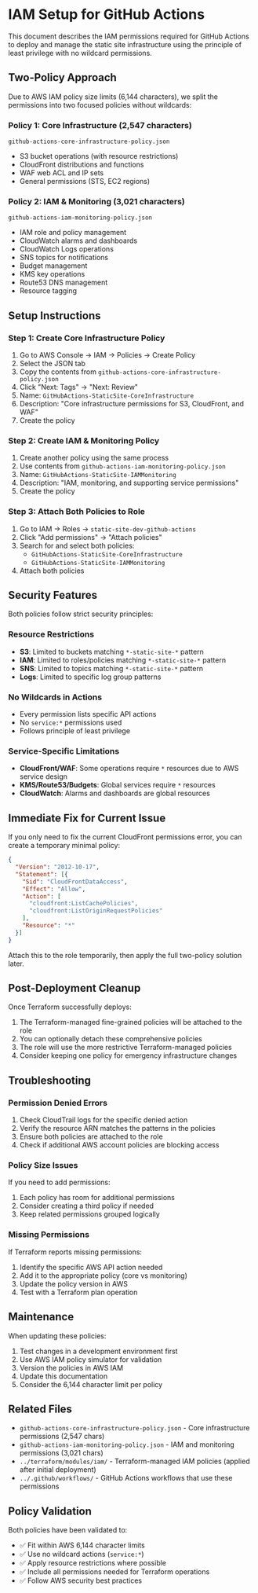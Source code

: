 # IAM Setup for GitHub Actions

This document describes the IAM permissions required for GitHub Actions to deploy and manage the static site infrastructure using the principle of least privilege with no wildcard permissions.

## Two-Policy Approach

Due to AWS IAM policy size limits (6,144 characters), we split the permissions into two focused policies without wildcards:

### Policy 1: Core Infrastructure (2,547 characters)
`github-actions-core-infrastructure-policy.json`
- S3 bucket operations (with resource restrictions)
- CloudFront distributions and functions
- WAF web ACL and IP sets
- General permissions (STS, EC2 regions)

### Policy 2: IAM & Monitoring (3,021 characters)
`github-actions-iam-monitoring-policy.json`
- IAM role and policy management
- CloudWatch alarms and dashboards
- CloudWatch Logs operations
- SNS topics for notifications
- Budget management
- KMS key operations
- Route53 DNS management
- Resource tagging

## Setup Instructions

### Step 1: Create Core Infrastructure Policy

1. Go to AWS Console → IAM → Policies → Create Policy
2. Select the JSON tab
3. Copy the contents from `github-actions-core-infrastructure-policy.json`
4. Click "Next: Tags" → "Next: Review"
5. Name: `GitHubActions-StaticSite-CoreInfrastructure`
6. Description: "Core infrastructure permissions for S3, CloudFront, and WAF"
7. Create the policy

### Step 2: Create IAM & Monitoring Policy

1. Create another policy using the same process
2. Use contents from `github-actions-iam-monitoring-policy.json`
3. Name: `GitHubActions-StaticSite-IAMMonitoring`
4. Description: "IAM, monitoring, and supporting service permissions"
5. Create the policy

### Step 3: Attach Both Policies to Role

1. Go to IAM → Roles → `static-site-dev-github-actions`
2. Click "Add permissions" → "Attach policies"
3. Search for and select both policies:
   - `GitHubActions-StaticSite-CoreInfrastructure`
   - `GitHubActions-StaticSite-IAMMonitoring`
4. Attach both policies

## Security Features

Both policies follow strict security principles:

### Resource Restrictions
- **S3**: Limited to buckets matching `*-static-site-*` pattern
- **IAM**: Limited to roles/policies matching `*-static-site-*` pattern
- **SNS**: Limited to topics matching `*-static-site-*` pattern
- **Logs**: Limited to specific log group patterns

### No Wildcards in Actions
- Every permission lists specific API actions
- No `service:*` permissions used
- Follows principle of least privilege

### Service-Specific Limitations
- **CloudFront/WAF**: Some operations require `*` resources due to AWS service design
- **KMS/Route53/Budgets**: Global services require `*` resources
- **CloudWatch**: Alarms and dashboards are global resources

## Immediate Fix for Current Issue

If you only need to fix the current CloudFront permissions error, you can create a temporary minimal policy:

```json
{
  "Version": "2012-10-17",
  "Statement": [{
    "Sid": "CloudFrontDataAccess",
    "Effect": "Allow",
    "Action": [
      "cloudfront:ListCachePolicies",
      "cloudfront:ListOriginRequestPolicies"
    ],
    "Resource": "*"
  }]
}
```

Attach this to the role temporarily, then apply the full two-policy solution later.

## Post-Deployment Cleanup

Once Terraform successfully deploys:

1. The Terraform-managed fine-grained policies will be attached to the role
2. You can optionally detach these comprehensive policies
3. The role will use the more restrictive Terraform-managed policies
4. Consider keeping one policy for emergency infrastructure changes

## Troubleshooting

### Permission Denied Errors
1. Check CloudTrail logs for the specific denied action
2. Verify the resource ARN matches the patterns in the policies
3. Ensure both policies are attached to the role
4. Check if additional AWS account policies are blocking access

### Policy Size Issues
If you need to add permissions:
1. Each policy has room for additional permissions
2. Consider creating a third policy if needed
3. Keep related permissions grouped logically

### Missing Permissions
If Terraform reports missing permissions:
1. Identify the specific AWS API action needed
2. Add it to the appropriate policy (core vs monitoring)
3. Update the policy version in AWS
4. Test with a Terraform plan operation

## Maintenance

When updating these policies:
1. Test changes in a development environment first
2. Use AWS IAM policy simulator for validation
3. Version the policies in AWS IAM
4. Update this documentation
5. Consider the 6,144 character limit per policy

## Related Files

- `github-actions-core-infrastructure-policy.json` - Core infrastructure permissions (2,547 chars)
- `github-actions-iam-monitoring-policy.json` - IAM and monitoring permissions (3,021 chars)
- `../terraform/modules/iam/` - Terraform-managed IAM policies (applied after initial deployment)
- `../.github/workflows/` - GitHub Actions workflows that use these permissions

## Policy Validation

Both policies have been validated to:
- ✅ Fit within AWS 6,144 character limits
- ✅ Use no wildcard actions (`service:*`)
- ✅ Apply resource restrictions where possible
- ✅ Include all permissions needed for Terraform operations
- ✅ Follow AWS security best practices
